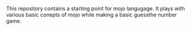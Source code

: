 This repository contains a starting point for mojo langugage. It plays with various basic conepts of mojo while making a basic guessthe number game. 
